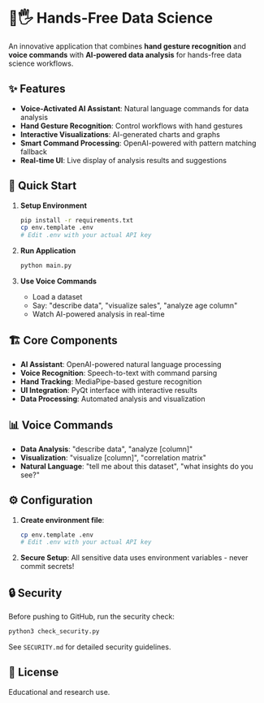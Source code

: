 # 🧠🖐️ Hands-Free Data Science

An innovative application that combines **hand gesture recognition** and **voice commands** with **AI-powered data analysis** for hands-free data science workflows.

## ✨ Features

- **Voice-Activated AI Assistant**: Natural language commands for data analysis
- **Hand Gesture Recognition**: Control workflows with hand gestures
- **Interactive Visualizations**: AI-generated charts and graphs
- **Smart Command Processing**: OpenAI-powered with pattern matching fallback
- **Real-time UI**: Live display of analysis results and suggestions

## 🚀 Quick Start

1. **Setup Environment**
   ```bash
   pip install -r requirements.txt
   cp env.template .env
   # Edit .env with your actual API key
   ```

2. **Run Application**
   ```bash
   python main.py
   ```

3. **Use Voice Commands**
   - Load a dataset
   - Say: "describe data", "visualize sales", "analyze age column"
   - Watch AI-powered analysis in real-time

## 🏗️ Core Components

- **AI Assistant**: OpenAI-powered natural language processing
- **Voice Recognition**: Speech-to-text with command parsing
- **Hand Tracking**: MediaPipe-based gesture recognition
- **UI Integration**: PyQt interface with interactive results
- **Data Processing**: Automated analysis and visualization

## 📊 Voice Commands

- **Data Analysis**: "describe data", "analyze [column]"
- **Visualization**: "visualize [column]", "correlation matrix"
- **Natural Language**: "tell me about this dataset", "what insights do you see?"

## ⚙️ Configuration

1. **Create environment file**:
   ```bash
   cp env.template .env
   # Edit .env with your actual API key
   ```

2. **Secure Setup**: All sensitive data uses environment variables - never commit secrets!

## 🔒 Security

Before pushing to GitHub, run the security check:
```bash
python3 check_security.py
```

See `SECURITY.md` for detailed security guidelines.

## 📄 License

Educational and research use.
